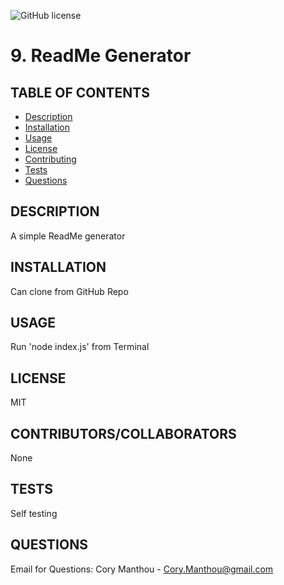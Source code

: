 ![GitHub license](https://img.shields.io/badge/license-MIT-blue.svg)
  
  
  # 9. ReadMe Generator

  ## TABLE OF CONTENTS
  * [Description](#description)
  * [Installation](#installation)
  * [Usage](#usage)
  * [License](#license)
  * [Contributing](#contributing)
  * [Tests](#tests)
  * [Questions](#questions)

  ## DESCRIPTION
  A simple ReadMe generator

  ## INSTALLATION
  Can clone from GitHub Repo

  ## USAGE
  Run 'node index.js' from Terminal

  ## LICENSE
  MIT

  ## CONTRIBUTORS/COLLABORATORS
  None

  ## TESTS
  Self testing

  ## QUESTIONS
  Email for Questions:
  Cory Manthou - Cory.Manthou@gmail.com

